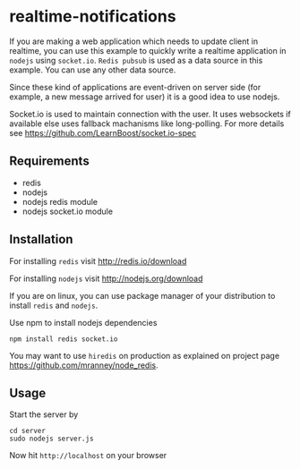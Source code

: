 realtime-notifications
======================
If you are making a web application which needs to update client in realtime, you can use this example to quickly write a realtime application in `nodejs` using `socket.io`. `Redis pubsub` is used as a data source in this example. You can use any other data source. 

Since these kind of applications are event-driven on server side (for example, a new message arrived for user) it is a good idea to use nodejs.

Socket.io is used to maintain connection with the user. It uses websockets if available else uses fallback machanisms like long-polling. For more details see https://github.com/LearnBoost/socket.io-spec

## Requirements
* redis
* nodejs
* nodejs redis module 
* nodejs socket.io module


## Installation
For installing `redis` visit http://redis.io/download

For installing `nodejs` visit http://nodejs.org/download

If you are on linux, you can use package manager of your distribution to install `redis` and `nodejs`.

Use npm to install nodejs dependencies

	npm install redis socket.io

You may want to use `hiredis` on production as explained on project page https://github.com/mranney/node_redis.

## Usage
Start the server by 

	cd server
	sudo nodejs server.js

Now hit `http://localhost` on your browser